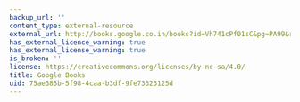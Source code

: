 ```yaml
---
backup_url: ''
content_type: external-resource
external_url: http://books.google.co.in/books?id=Vh741cPf01sC&pg=PA99&redir_esc=y#v=onepage&q&f=false
has_external_licence_warning: true
has_external_license_warning: true
is_broken: ''
license: https://creativecommons.org/licenses/by-nc-sa/4.0/
title: Google Books
uid: 75ae385b-5f98-4caa-b3df-9fe73323125d
---
```

